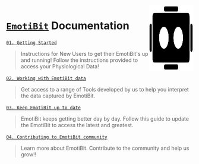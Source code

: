<img src="./assets/EmotiBit-logo.svg" align="right" width="120" height="178">


# [`EmotiBit`](https://www.emotibit.com/) Documentation
[`01. Getting Started`](./Getting_Started.md) 
> Instructions for New Users to get their EmotiBit's up and running! Follow the instructions provided to access your Physiological Data!

[`02. Working with EmotiBit data`](./Working_with_emotibit_data.md) 
> Get access to a range of Tools developed by us to help you interpret the data captured by EmotiBit.

[`03. Keep EmotiBit up to date`](./Keep_emotibit_up_to_date.md)
> EmotiBit keeps getting better day by day. Follow this guide to update the EmotiBit to access the latest and greatest.

[`04. Contributing to EmotiBit community`](./Contributing_to_emotibit_community/)
> Learn more about EmotiBit. Contribute to the community and help us grow!!

[EmotiBit_outOfBox]: ./assets/emotibit-outOfBox.png ""
